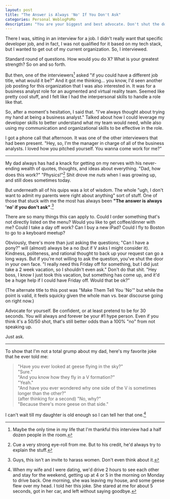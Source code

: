 ```yaml
---
layout: post
title: "The Answer is Always 'No' If You Don't Ask"
categories: Personal WeblogPoMo
description: "You are your biggest and best advocate. Don't shut the door in your own face if you're trying to walk through it."
---
```


There I was, sitting in an interview for a job. I didn't really want that specific developer job, and in fact, I was not qualified for it based on my tech stack, but I wanted to get out of my current organization. So, I interviewed.

Standard round of questions. How would you do X? What is your greatest strength? So on and so forth.

But then, one of the interviewers[^1] asked "if you could have a different job title, what would it be?" And it got me thinking... you know, I'd seen another job posting for this organization that I was also interested in. It was for a business analyst role for an augmented and virtual reality team. Seemed like pretty cool stuff, and I felt like I had the interpersonal skills to handle a role like that.

[^1]: Maybe the only time in my life that I'm thankful this interview had a half dozen people in the room.

So, after a moment's hesitation, I said that. "I've always thought about trying my hand at being a business analyst." Talked about how I could leverage my developer skills to better understand what my team would need, while also using my communication and organizational skills to be effective in the role.

I got a phone call that afternoon. It was one of the other interviewers that had been present. "Hey, so, I'm the manager in charge of all of the business analysts. I loved how you pitched yourself. You wanna come work for me?"

---

My dad always has had a knack for getting on my nerves with his never-ending wealth of quotes, thoughts, and ideas about everything. "Dad, how does this work?" "Physics!"[^2] Shit drove me *nuts* when I was growing up, and still does sometimes today.

[^2]: Cue a very strong eye-roll from me. But to his credit, he'd always try to explain the stuff.

But underneath all of his quips was a lot of wisdom. The whole "ugh, I don't want to admit my parents were right about anything" sort of stuff. One of those that stuck with me the most has always been **"The answer is always 'no' if you don't ask"**.[^3]

[^3]: Guys, this isn't an invite to harass women. Don't even think about it.

There are so many things this can apply to. Could I order something that's not directly listed on the menu? Would you like to get coffee/dinner with me? Could I take a day off work? Can I buy a new iPad? Could I fly to Boston to go to a keyboard meetup?

Obviously, there's more than just asking the questions; "Can I have a pony?" will (almost) always be a no (but if V asks I might consider it). Kindness, politeness, and rational thought to back up your request can go a long ways. But if you're not willing to ask the question, you've shut the door in your own face. "I really need this Friday off for something, but I did just take a 2 week vacation, so I shouldn't even ask." Don't do that shit. "Hey boss, I know I just took this vacation, but something has come up, and it'd be a huge help if I could have Friday off. Would that be ok?"

(The alternate title to this post was "Make Them Tell You 'No'" but while the point is valid, it feels squicky given the whole man vs. bear discourse going on right now.)

Advocate for yourself. Be confident, or at least pretend to be for 30 seconds. You will always and forever be your #1 hype person. Even if you think it's a 50/50 shot, that's still better odds than a 100% "no" from not speaking up.

Just ask.

---

To show that I'm not a total grump about my dad, here's my favorite joke that he ever told me:

> "Have you ever looked at geese flying in the sky?"  
"Sure."  
"And you know how they fly in a V formation?"  
"Yeah."  
"And have you ever wondered why one side of the V is sometimes longer than the other?"  
(after thinking for a second) "No, why?"  
"Because there's more geese on that side."

I can't wait till my daughter is old enough so I can tell her that one.[^4]

[^4]: When my wife and I were dating, we'd drive 2 hours to see each other and stay for the weekend, getting up at 4 or 5 in the morning on Monday to drive back. One morning, she was leaving my house, and some geese flew over my head. I told her this joke. She stared at me for about 5 seconds, got in her car, and left without saying goodbye.
